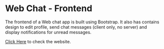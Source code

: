 # Web Chat - Frontend
The frontend of a Web chat app is built using Bootstrap. It also has contains design to edit profile, send chat messages (client only, no server) and display notifications for unread messages.

[Click Here](https://kelvinninja1.github.io/chat) to check the website.
